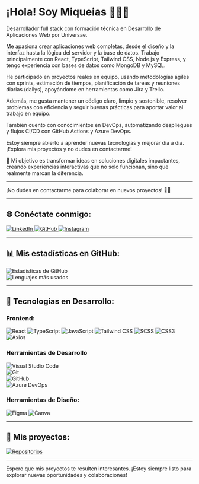 # ¡Hola! Soy Miqueias 👨🏽‍💻

 Desarrollador full stack con formación técnica en Desarrollo de Aplicaciones Web por Universae.

Me apasiona crear aplicaciones web completas, desde el diseño y la interfaz hasta la lógica del servidor y la base de datos. Trabajo principalmente con React, TypeScript, Tailwind CSS, Node.js y Express, y tengo experiencia con bases de datos como MongoDB y MySQL.

He participado en proyectos reales en equipo, usando metodologías ágiles con sprints, estimación de tiempos, planificación de tareas y reuniones diarias (dailys), apoyándome en herramientas como Jira y Trello.

Además, me gusta mantener un código claro, limpio y sostenible, resolver problemas con eficiencia y seguir buenas prácticas para aportar valor al trabajo en equipo.

También cuento con conocimientos en DevOps, automatizando despliegues y flujos CI/CD con GitHub Actions y Azure DevOps.

Estoy siempre abierto a aprender nuevas tecnologías y mejorar día a día. ¡Explora mis proyectos y no dudes en contactarme!

🎯 Mi objetivo es transformar ideas en soluciones digitales impactantes, creando experiencias interactivas que no solo funcionan, sino que realmente marcan la diferencia.

---

¡No dudes en contactarme para colaborar en nuevos proyectos! 🚀🚀

---

## 🌐 Conéctate conmigo:

<span>
  <a href="https://www.linkedin.com/in/miqueias-jesus-77250a33a/" target="_blank">
    <img src="https://img.shields.io/badge/LinkedIn-0077B5?style=for-the-badge&logo=linkedin&logoColor=white" alt="LinkedIn">
  </a>
  <a href="https://github.com/miqueias26" target="_blank">
    <img src="https://img.shields.io/badge/GitHub-171515?style=for-the-badge&logo=github&logoColor=white" alt="GitHub">
  </a>
  <a href="https://www.instagram.com/miqueias_djesus/" target="_blank">
    <img src="https://img.shields.io/badge/Instagram-E4405F?style=for-the-badge&logo=instagram&logoColor=white" alt="Instagram">
  </a>
</span>

---

## 📊 Mis estadísticas en GitHub:

![Estadísticas de GitHub](https://github-readme-stats.vercel.app/api?username=miqueias26&show_icons=true&theme=radical)  
![Lenguajes más usados](https://github-readme-stats.vercel.app/api/top-langs/?username=miqueias26&layout=compact&theme=radical)

---

## 🚀 Tecnologías en Desarrollo:

### Frontend:
![React](https://img.shields.io/badge/React-20232A?style=for-the-badge&logo=react&logoColor=61DAFB)
![TypeScript](https://img.shields.io/badge/TypeScript-3178C6?style=for-the-badge&logo=typescript&logoColor=white)
![JavaScript](https://img.shields.io/badge/JavaScript-F7DF1E?style=for-the-badge&logo=javascript&logoColor=black)
![Tailwind CSS](https://img.shields.io/badge/Tailwind%20CSS-38B2AC?style=for-the-badge&logo=tailwindcss&logoColor=white)
![SCSS](https://img.shields.io/badge/SCSS-CC6699?style=for-the-badge&logo=sass&logoColor=white)
![CSS3](https://img.shields.io/badge/CSS3-1572B6?style=for-the-badge&logo=css3&logoColor=white)
![Axios](https://img.shields.io/badge/Axios-5A29E4?style=for-the-badge&logo=axios&logoColor=white)


### Herramientas de Desarrollo  
![Visual Studio Code](https://img.shields.io/badge/Visual%20Studio%20Code-007ACC?style=for-the-badge&logo=visualstudiocode&logoColor=white)  
![Git](https://img.shields.io/badge/Git-F05032?style=for-the-badge&logo=git&logoColor=white)  
![GitHub](https://img.shields.io/badge/GitHub-171515?style=for-the-badge&logo=github&logoColor=white)  
![Azure DevOps](https://img.shields.io/badge/Azure%20DevOps-0078D7?style=for-the-badge&logo=azuredevops&logoColor=white)


### Herramientas de Diseño:
![Figma](https://img.shields.io/badge/Figma-F24E1E?style=for-the-badge&logo=figma&logoColor=white)
![Canva](https://img.shields.io/badge/Canva-00C4CC?style=for-the-badge&logo=canva&logoColor=white)

---

## 📁 Mis proyectos:

[![Repositorios](https://img.shields.io/badge/Mis%20Repositorios-181717?style=for-the-badge&logo=github&logoColor=white)](https://github.com/miqueias26?tab=repositories)

---

Espero que mis proyectos te resulten interesantes. ¡Estoy siempre listo para explorar nuevas oportunidades y colaboraciones!
